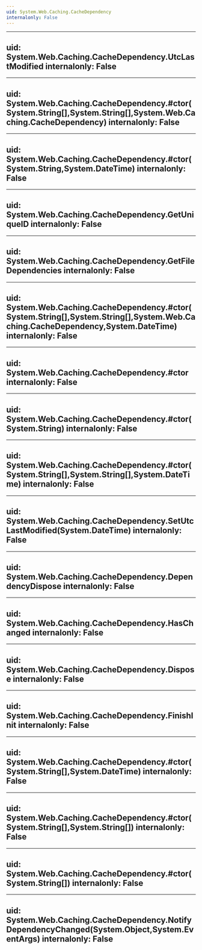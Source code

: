 ```yaml
---
uid: System.Web.Caching.CacheDependency
internalonly: False
---
```


---
uid: System.Web.Caching.CacheDependency.UtcLastModified
internalonly: False
---

---
uid: System.Web.Caching.CacheDependency.#ctor(System.String[],System.String[],System.Web.Caching.CacheDependency)
internalonly: False
---

---
uid: System.Web.Caching.CacheDependency.#ctor(System.String,System.DateTime)
internalonly: False
---

---
uid: System.Web.Caching.CacheDependency.GetUniqueID
internalonly: False
---

---
uid: System.Web.Caching.CacheDependency.GetFileDependencies
internalonly: False
---

---
uid: System.Web.Caching.CacheDependency.#ctor(System.String[],System.String[],System.Web.Caching.CacheDependency,System.DateTime)
internalonly: False
---

---
uid: System.Web.Caching.CacheDependency.#ctor
internalonly: False
---

---
uid: System.Web.Caching.CacheDependency.#ctor(System.String)
internalonly: False
---

---
uid: System.Web.Caching.CacheDependency.#ctor(System.String[],System.String[],System.DateTime)
internalonly: False
---

---
uid: System.Web.Caching.CacheDependency.SetUtcLastModified(System.DateTime)
internalonly: False
---

---
uid: System.Web.Caching.CacheDependency.DependencyDispose
internalonly: False
---

---
uid: System.Web.Caching.CacheDependency.HasChanged
internalonly: False
---

---
uid: System.Web.Caching.CacheDependency.Dispose
internalonly: False
---

---
uid: System.Web.Caching.CacheDependency.FinishInit
internalonly: False
---

---
uid: System.Web.Caching.CacheDependency.#ctor(System.String[],System.DateTime)
internalonly: False
---

---
uid: System.Web.Caching.CacheDependency.#ctor(System.String[],System.String[])
internalonly: False
---

---
uid: System.Web.Caching.CacheDependency.#ctor(System.String[])
internalonly: False
---

---
uid: System.Web.Caching.CacheDependency.NotifyDependencyChanged(System.Object,System.EventArgs)
internalonly: False
---
